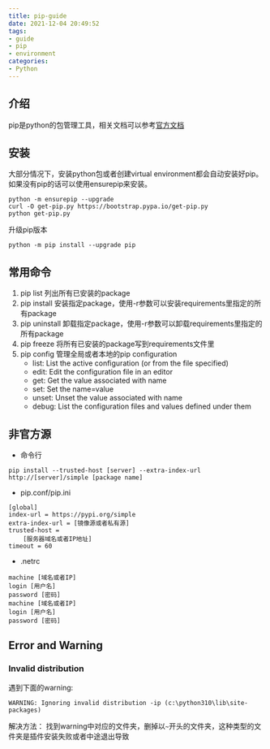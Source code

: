 ```yaml
---
title: pip-guide
date: 2021-12-04 20:49:52
tags:
- guide
- pip
- environment
categories:
- Python
---
```


## 介绍
pip是python的包管理工具，相关文档可以参考[官方文档](https://pip.pypa.io/en/stable/)

## 安装
大部分情况下，安装python包或者创建virtual environment都会自动安装好pip。
如果没有pip的话可以使用ensurepip来安装。
```shell
python -m ensurepip --upgrade
curl -O get-pip.py https://bootstrap.pypa.io/get-pip.py
python get-pip.py
```
升级pip版本
```shell
python -m pip install --upgrade pip
```

## 常用命令
1. pip list
   列出所有已安装的package
2. pip install
   安装指定package，使用-r参数可以安装requirements里指定的所有package
3. pip uninstall
   卸载指定package，使用-r参数可以卸载requirements里指定的所有package
4. pip freeze
   将所有已安装的package写到requirements文件里
5. pip config
   管理全局或者本地的pip configuration
   * list: List the active configuration (or from the file specified)
   * edit: Edit the configuration file in an editor
   * get: Get the value associated with name
   * set: Set the name=value
   * unset: Unset the value associated with name
   * debug: List the configuration files and values defined under them

## 非官方源
* 命令行
```
pip install --trusted-host [server] --extra-index-url http://[server]/simple [package name]
```
* pip.conf/pip.ini
```
[global]
index-url = https://pypi.org/simple
extra-index-url = [镜像源或者私有源]
trusted-host = 
    [服务器域名或者IP地址]
timeout = 60
```
* .netrc
```
machine [域名或者IP]
login [用户名]
password [密码]
machine [域名或者IP]
login [用户名]
password [密码]
```

## Error and Warning
### Invalid distribution
遇到下面的warning:
```shell
WARNING: Ignoring invalid distribution -ip (c:\python310\lib\site-packages)
```
解决方法：
找到warning中对应的文件夹，删掉以`~`开头的文件夹，这种类型的文件夹是插件安装失败或者中途退出导致
